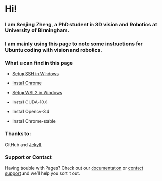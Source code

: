 # Hi! 

### I am Senjing Zheng, a PhD student in 3D vision and Robotics at University of Birmingham.

### I am mainly using this page to note some instructions for Ubuntu coding with vision and robotics. 

### What u can find in this page

- [Setup SSH in Windows](https://jerryzsj.github.io/senjing-zheng/setup_ssh)

- [Install Chrome](https://jerryzsj.github.io/senjing-zheng/install_chrome)

- [Setup WSL2 in Windows](https://jerryzsj.github.io/senjing-zheng/setup_wsl2)

- Install CUDA-10.0

- Install Opencv-3.4

- Install Chrome-stable

### Thanks to:
GitHub and [Jekyll](https://jekyllrb.com/).

### Support or Contact

Having trouble with Pages? Check out our [documentation](https://help.github.com/categories/github-pages-basics/) or [contact support](https://github.com/contact) and we’ll help you sort it out.
